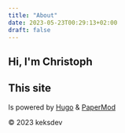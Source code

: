 ```yaml
---
title: "About"
date: 2023-05-23T00:29:13+02:00
draft: false
---
```

## Hi, I'm Christoph


## This site

Is powered by [Hugo](https://gohugo.io) & [PaperMod](https://github.com/adityatelange/hugo-PaperMod/)

© 2023 keksdev